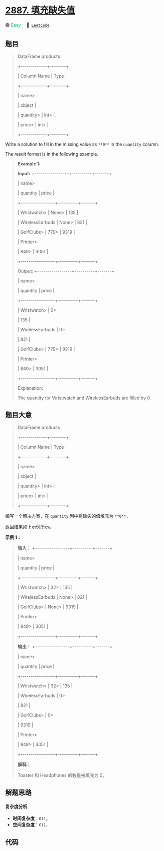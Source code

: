 # [2887. 填充缺失值](https://leetcode.com/problems/fill-missing-data)

🟢 <font color=#15bd66>Easy</font>&emsp; 🔗&ensp;[`LeetCode`](https://leetcode.com/problems/fill-missing-data)


## 题目


> 
> DataFrame products
> 
> +-------------+--------+
> 
> | Column Name | Type   |
> 
> +-------------+--------+
> 
> | name> 
> > 
> | object |
> 
> | quantity> 
> | int> 
> |
> 
> | price> 
>    | int> 
> |
> 
> +-------------+--------+
> 
> 

Write a solution to fill in the missing value as `**0**` in the `quantity`
column.

The result format is in the following example.



> 
> 
> 
> 
> 
> **Example 1:**
> 
> **Input:** +-----------------+----------+-------+
> 
> | name> 
> > 
> > 
> | quantity | price |
> 
> +-----------------+----------+-------+
> 
> | Wristwatch> 
>   | None> 
>  | 135   |
> 
> | WirelessEarbuds | None> 
>  | 821   |
> 
> | GolfClubs> 
>    | 779> 
>   | 9319  |
> 
> | Printer> 
> > 
>  | 849> 
>   | 3051  |
> 
> +-----------------+----------+-------+
> 
> Output: +-----------------+----------+-------+
> 
> | name> 
> > 
> > 
> | quantity | price |
> 
> +-----------------+----------+-------+
> 
> | Wristwatch> 
>   | 0> 
> > 
> | 135   |
> 
> | WirelessEarbuds | 0> 
> > 
> | 821   |
> 
> | GolfClubs> 
>    | 779> 
>   | 9319  |
> 
> | Printer> 
> > 
>  | 849> 
>   | 3051  |
> 
> +-----------------+----------+-------+
> 
> Explanation: 
> 
> The quantity for Wristwatch and WirelessEarbuds are filled by 0.


## 题目大意


> 
> DataFrame products
> 
> +-------------+--------+
> 
> | Column Name | Type   |
> 
> +-------------+--------+
> 
> | name> 
> > 
> | object |
> 
> | quantity> 
> | int> 
> |
> 
> | price> 
>    | int> 
> |
> 
> +-------------+--------+
> 
> 

编写一个解决方案，在 `quantity` 列中将缺失的值填充为 `**0**`。

返回结果如下示例所示。



**示例 1：**

> 
> 
> 
> 
> 
> **输入：** +-----------------+----------+-------+
> 
> | name> 
> > 
> > 
> | quantity | price |
> 
> +-----------------+----------+-------+
> 
> | Wristwatch> 
>   | 32> 
>    | 135   |
> 
> | WirelessEarbuds | None> 
>  | 821   |
> 
> | GolfClubs> 
>    | None> 
>  | 9319  |
> 
> | Printer> 
> > 
>  | 849> 
>   | 3051  |
> 
> +-----------------+----------+-------+
> 
> **输出：** +-----------------+----------+-------+
> 
> | name> 
> > 
> > 
> | quantity | price |
> 
> +-----------------+----------+-------+
> 
> | Wristwatch> 
>   | 32> 
>    | 135   |
> 
> | WirelessEarbuds | 0> 
> > 
> | 821   |
> 
> | GolfClubs> 
>    | 0> 
> > 
> | 9319  |
> 
> | Printer> 
> > 
>  | 849> 
>   | 3051  |
> 
> +-----------------+----------+-------+
> 
> **解释：**
> 
> Toaster 和 Headphones 的数量被填充为 0。


## 解题思路

#### 复杂度分析

- **时间复杂度**：`O()`，
- **空间复杂度**：`O()`，

## 代码

```javascript

```